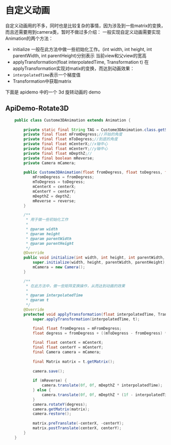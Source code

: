 # 自定义动画

自定义动画用的不多，同时也是比较复杂的事情，因为涉及到一些matrix的变换，而且还需要用到camera类，暂时不做过多介绍：
一般实现自定义动画需要实现Animation的两个方法：

- initialize 一般在此方法中做一些初始化工作。(int width, int height, int parentWidth, int parentHeight)分别表示 当前view和父view的宽高
- applyTransformation(float interpolatedTime, Transformation t) 在applyTransformation实现对matix的变换，而达到动画效果：
- `interpolatedTime`表示一个梯度值
- Transformation中获取matrix

下面是 apidemo 中的一个 3d 旋转动画的 demo

## ApiDemo-Rotate3D

```java
    public class Custome3DAnimation extends Animation {
    
        private static final String TAG = Custome3DAnimation.class.getSimpleName();
        private final float mFromDegress;//开始的角度
        private final float mToDegress;//到底的角度
        private final float mCenterX;//x轴中心
        private final float mCenterY;//y轴中心
        private final float mDepthZ;//
        private final boolean mReverse;
        private Camera mCamera;
    
        public Custome3DAnimation(float fromDegress, float toDegress, float centerX, float centerY, float depthZ, boolean reverse) {
            mFromDegress = fromDegress;
            mToDegress = toDegress;
            mCenterX = centerX;
            mCenterY = centerY;
            mDepthZ = depthZ;
            mReverse = reverse;
        }

        /**
         * 用于做一些初始化工作
         *
         * @param width
         * @param height
         * @param parentWidth
         * @param parentHeight
         */
        @Override
        public void initialize(int width, int height, int parentWidth, int parentHeight) {
            super.initialize(width, height, parentWidth, parentHeight);
            mCamera = new Camera();
        }

        /**
         * 在此方法中，做一些矩阵变换操作，从而达到动画的效果
         *
         * @param interpolatedTime
         * @param t
         */
        @Override
        protected void applyTransformation(float interpolatedTime, Transformation t) {
            super.applyTransformation(interpolatedTime, t);

            final float fromDegress = mFromDegress;
            float degress = fromDegress + ((mToDegress - fromDegress) * interpolatedTime);
    
            final float centerX = mCenterX;
            final float centerY = mCenterY;
            final Camera camera = mCamera;
    
            final Matrix matrix = t.getMatrix();
    
            camera.save();
    
            if (mReverse) {
                camera.translate(0f, 0f, mDepthZ * interpolatedTime);
            } else {
                camera.translate(0f, 0f, mDepthZ * (1f - interpolatedTime));
            }
            camera.rotateY(degress);
            camera.getMatrix(matrix);
            camera.restore();
    
            matrix.preTranslate(-centerX, -centerY);
            matrix.postTranslate(centerX, centerY);
        }
    }
```











